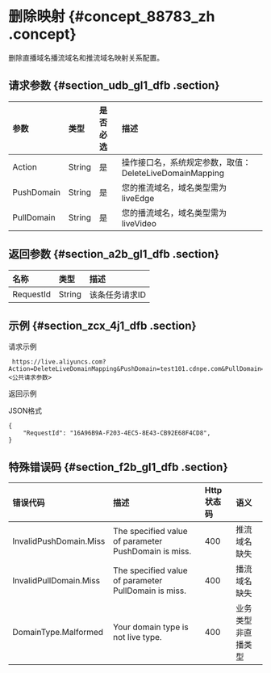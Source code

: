 # 删除映射 {#concept_88783_zh .concept}

删除直播域名播流域名和推流域名映射关系配置。

## 请求参数 {#section_udb_gl1_dfb .section}

|参数|类型|是否必选|描述|
|:-|:-|:---|:-|
|Action|String|是|操作接口名，系统规定参数，取值：DeleteLiveDomainMapping|
|PushDomain|String|是|您的推流域名，域名类型需为liveEdge|
|PullDomain|String|是|您的播流域名，域名类型需为liveVideo|

## 返回参数 {#section_a2b_gl1_dfb .section}

|名称|类型|描述|
|:-|:-|:-|
|RequestId|String|该条任务请求ID|

## 示例 {#section_zcx_4j1_dfb .section}

请求示例

```
 https://live.aliyuncs.com?Action=DeleteLiveDomainMapping&PushDomain=test101.cdnpe.com&PullDomain=test102.cdnpe.com&<公共请求参数>
```

返回示例

JSON格式

```
{
    "RequestId": "16A96B9A-F203-4EC5-8E43-CB92E68F4CD8", 
}
```

## 特殊错误码 {#section_f2b_gl1_dfb .section}

|错误代码|描述|Http 状态码|语义|
|:---|:-|:-------|:-|
|InvalidPushDomain.Miss|The specified value of parameter PushDomain is miss.|400|推流域名缺失|
|InvalidPullDomain.Miss|The specified value of parameter PullDomain is miss.|400|播流域名缺失|
|DomainType.Malformed|Your domain type is not live type.|400|业务类型非直播类型|

